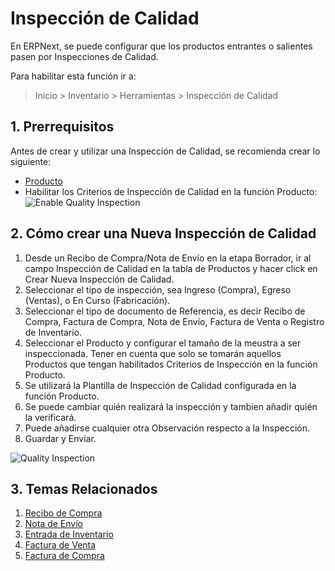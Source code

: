 <!-- add-breadcrumbs -->
# Inspección de Calidad

En ERPNext, se puede configurar que los productos entrantes o salientes pasen por Inspecciones
de Calidad.

Para habilitar esta función ir a:
> Inicio > Inventario > Herramientas > Inspección de Calidad

## 1. Prerrequisitos
Antes de crear y utilizar una Inspección de Calidad, se recomienda crear lo siguiente: 

* [Producto](/docs/user/manual/en/stock/item)
* Habilitar los Criterios de Inspección de Calidad en la función Producto: 
    ![Enable Quality Inspection](/docs/assets/img/stock/enable-quality-inspection.png)

## 2. Cómo crear una Nueva Inspección de Calidad

1. Desde un Recibo de Compra/Nota de Envío en la etapa Borrador, ir al campo Inspección de Calidad en la tabla de Productos y hacer click en Crear Nueva Inspección de Calidad.
1. Seleccionar el tipo de inspección, sea Ingreso (Compra), Egreso (Ventas), o En Curso (Fabricación). 
1. Seleccionar el tipo de documento de Referencia, es decir Recibo de Compra, Factura de Compra, Nota de Envío, Factura de Venta o Registro de Inventario. 
1. Seleccionar el Producto y configurar el tamaño de la meustra a ser inspeccionada. Tener en cuenta que solo se tomarán aquellos Productos que tengan habilitados Criterios de Inspección en la función Producto.  
1. Se utilizará la Plantilla de Inspección de Calidad configurada en la función Producto. 
1. Se puede cambiar quién realizará la inspección y tambien añadir quién la verificará. 
1. Puede añadirse cualquier otra Observación respecto a la Inspección. 
1. Guardar y Enviar.

<img class="screenshot" alt="Quality Inspection" src="{{docs_base_url}}/assets/img/stock/quality-inspection.png">

## 3. Temas Relacionados
1. [Recibo de Compra](/docs/user/manual/en/stock/purchase-receipt)
1. [Nota de Envío](/docs/user/manual/en/stock/delivery-note)
1. [Entrada de Inventario](/docs/user/manual/en/stock/stock-entry)
1. [Factura de Venta](/docs/user/manual/en/accounts/sales-invoice)
1. [Factura de Compra](/docs/user/manual/en/accounts/purchase-invoice)
